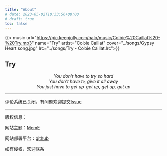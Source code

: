 ```yaml
---
title: "About"
# date: 2023-05-02T10:33:56+08:00
# draft: true
toc: false
---
```


{{< music url="https://pic.keepjolly.com/halo/music/Colbie%20Caillat%20-%20Try.mp3" 
 name="Try" artist="Colbie Caillat" cover="../songs/Gypsy Heart song.jpg" lrc="../songs/Try - Colbie Caillat.lrc">}}
<!-- <video src="QmTz7jzWdGrTVKT7YwNwX9cEgfg4smNFHVxnaFDR82BrXt" poster="../songs/Gypsy Heart video.jpg" controls >
如需下载：<a href="https://gateway.pinata.cloud/ipfs/QmTz7jzWdGrTVKT7YwNwX9cEgfg4smNFHVxnaFDR82BrXt">MP4</a>
</video> -->

<h2 class="try">Try</h2>
<!-- <p style="text-align:center" class="colbie">Colbie Caillat</p> -->
<p style="text-align:center">
<em>
You don't have to try so hard<br>
You don't have to, give it all away<br>
You just have to get up, get up, get up, get up<br>
</em>
</p>

---


评论系统已关闭，有问题欢迎提交[Issue](https://github.com/Rurouni-z/Rurouni-z.github.io/issues)

<!-- 采用标签确实比分类看起来更加清爽，想必是标签没有显示文章吧[^1].测试 -->


---

版权信息：

网站主题：[MemE](https://github.com/reuixiy/hugo-theme-meme)

网站部署平台：[github](https://www.github.com)

如有侵权，欢迎联系

<!-- [^1]: https://io-oi.me/tech/categories+tags/ -->
